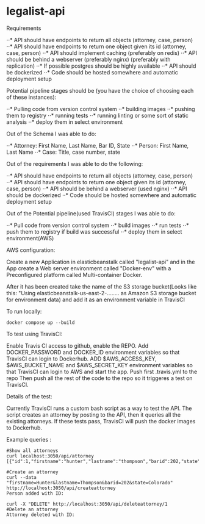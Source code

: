 # legalist-api

Requirements

⋅⋅* API should have endpoints to return all objects (attorney, case, person)
⋅⋅* API should have endpoints to return one object given its id (attorney, case, person)
⋅⋅* API should implement caching (preferably on redis)
⋅⋅* API should be behind a webserver (preferably nginx) (preferably with replication)
⋅⋅* If possible postgres should be highly available
⋅⋅* API should be dockerized
⋅⋅* Code should be hosted somewhere and automatic deployment setup

Potential pipeline stages should be (you have the choice of choosing each of these instances):

⋅⋅* Pulling code from version control system
⋅⋅* building images
⋅⋅* pushing them to registry
⋅⋅* running tests
⋅⋅* running linting or some sort of static analysis
⋅⋅* deploy them in select environment 

Out of the Schema I was able to do:

⋅⋅* Attorney: First Name, Last Name, Bar ID, State
⋅⋅* Person: First Name, Last Name
⋅⋅* Case: Title, case number, state


Out of the requirements I was able to do the following:

⋅⋅* API should have endpoints to return all objects (attorney, case, person)
⋅⋅* API should have endpoints to return one object given its id (attorney, case, person) 
⋅⋅* API should be behind a webserver (used nginx)
⋅⋅* API should be dockerized
⋅⋅* Code should be hosted somewhere and automatic deployment setup

Out of the Potential pipeline(used TravisCI) stages I was able to do:

⋅⋅*  Pull code from version control system
⋅⋅*  build images
⋅⋅*  run tests
⋅⋅*  push them to registry if build was successful
⋅⋅*  deploy them in select environment(AWS)

AWS configuration:

Create a new Application in elasticbeanstalk called "legalist-api" and in the App create a Web server environment called "Docker-env" with a Preconfigured platform called Multi-container Docker.

After it has been created take the name of the S3 storage bucket(Looks like this: "Using elasticbeanstalk-us-east-2-........ as Amazon S3 storage bucket for environment data) and add it as an environment variable in TravisCI

To run locally:

```
docker compose up --build
```

To test using TravisCI:

Enable Travis CI access to github, enable the REPO.
Add DOCKER_PASSWORD and DOCKER_ID environment variables so that TravisCI can login to Dockerhub.
ADD $AWS_ACCESS_KEY, $AWS_BUCKET_NAME and $AWS_SECRET_KEY environment variables so that TravisCI can login to AWS and start the app.
Push first .travis.yml to the repo
Then push all the rest of the code to the repo so it triggeres a test on TravisCI.

Details of the test:

Currently TravisCI runs a custom bash script as a way to test the API. The script creates an attorney by posting to the API, then it queries all the existing attorneys. If these tests pass, TravisCI will push the docker images to Dockerhub.

Example queries :

```
#Show all attorneys
curl localhost:3050/api/attorney
[{"id":1,"firstname":"hunter","lastname":"thompson","barid":202,"state":"Colorado"}
```

```
#Create an attorney
curl --data "firstname=Hunter&lastname=Thompson&barid=202&state=Colorado" http://localhost:3050/api/createattorney
Person added with ID:
```

```
curl -X "DELETE" http://localhost:3050/api/deleteattorney/1
#Delete an attorney
Attorney deleted with ID:
```





